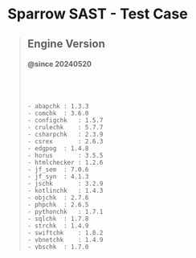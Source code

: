 # Sparrow SAST - Test Case
> ## Engine Version
> #### @since 20240520
> ###### <br/>
> ```
> - abapchk	: 1.3.3
> - comchk	: 3.6.0
> - configchk	: 1.5.7
> - crulechk	: 5.7.7
> - csharpchk	: 2.3.9
> - csrex		: 2.6.3
> - edgpog	: 1.4.8
> - horus		: 3.5.5
> - htmlchecker	: 1.2.6
> - jf_sem	: 7.0.6
> - jf_syn	: 4.1.3
> - jschk		: 3.2.9
> - kotlinchk	: 1.4.3
> - objchk	: 2.7.6
> - phpchk	: 2.6.5
> - pythonchk	: 1.7.1
> - sqlchk	: 1.7.8
> - strchk	: 1.4.9
> - swiftchk	: 1.8.2
> - vbnetchk	: 1.4.9
> - vbschk	: 1.7.0
> ```
